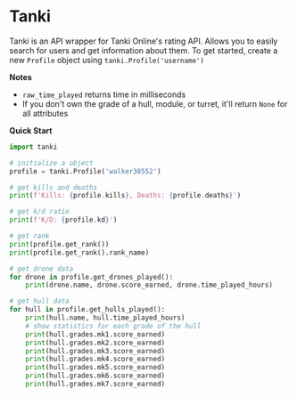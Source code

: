 # Tanki 

Tanki is an API wrapper for Tanki Online's rating API. Allows you to easily search for users and get information about them. To get started, create a new `Profile` object using `tanki.Profile('username')`

**Notes**
- `raw_time_played` returns time in milliseconds
- If you don't own the grade of a hull, module, or turret, it'll return `None` for all attributes

**Quick Start**
```py
import tanki

# initialize a object
profile = tanki.Profile('walker38552')

# get kills and deaths
print(f'Kills: {profile.kills}, Deaths: {profile.deaths}')

# get k/d ratio
print(f'K/D: {profile.kd}')

# get rank
print(profile.get_rank())
print(profile.get_rank().rank_name)

# get drone data
for drone in profile.get_drones_played():
    print(drone.name, drone.score_earned, drone.time_played_hours)

# get hull data
for hull in profile.get_hulls_played():
    print(hull.name, hull.time_played_hours)
    # show statistics for each grade of the hull
    print(hull.grades.mk1.score_earned)
    print(hull.grades.mk2.score_earned)
    print(hull.grades.mk3.score_earned)
    print(hull.grades.mk4.score_earned)
    print(hull.grades.mk5.score_earned)
    print(hull.grades.mk6.score_earned)
    print(hull.grades.mk7.score_earned)
```